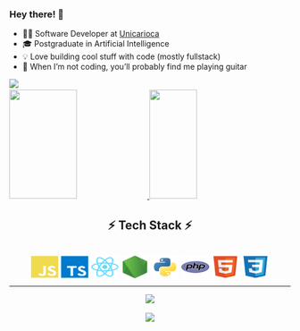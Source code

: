 ### Hey there! 👋  
- 👨‍💻 Software Developer at [Unicarioca](https://www.unicarioca.edu.br)  
- 🎓 Postgraduate in Artificial Intelligence  
- 💡 Love building cool stuff with code (mostly fullstack)  
- 🎸 When I’m not coding, you’ll probably find me playing guitar  

<a href="https://www.linkedin.com/in/mateushimself" target="_blank">
  <img src="https://img.shields.io/badge/-LinkedIn-%230077B5?style=for-the-badge&logo=linkedin&logoColor=white">
</a>

<div style="display: inline_block">
  <a href="https://github.com/mateusdesu">
    <img width="49%" height="195px" src="https://github-readme-stats.vercel.app/api?username=mateusdesu&show_icons=true&count_private=true&title_color=80F7D4&icon_color=9d00ff&text_color=c9d1d9&bg_color=0d1117&border_color=fff0"/>
    <img width="41%" height="195px" src="https://github-readme-stats.vercel.app/api/top-langs/?username=mateusdesu&layout=compact&title_color=80F7D4&text_color=fff&bg_color=0d1117&border_color=fff0"/>
  </a>
</div>

<h2 align="center">⚡ Tech Stack ⚡</h2>
<div align="center"><br>
  <img align="center" alt="mateusdesu-Js" height="40" width="50" src="https://raw.githubusercontent.com/devicons/devicon/master/icons/javascript/javascript-plain.svg">
  <img align="center" alt="mateusdesu-Ts" height="40" width="50" src="https://raw.githubusercontent.com/devicons/devicon/master/icons/typescript/typescript-original.svg">
  <img align="center" alt="mateusdesu-React" height="40" width="50" src="https://raw.githubusercontent.com/devicons/devicon/master/icons/react/react-original.svg">
  <img align="center" alt="mateusdesu-Node" height="40" width="50" src="https://raw.githubusercontent.com/devicons/devicon/master/icons/nodejs/nodejs-original.svg">
  <img align="center" alt="mateusdesu-Python" height="40" width="50" src="https://raw.githubusercontent.com/devicons/devicon/master/icons/python/python-original.svg">
  <img align="center" alt="mateusdesu-php" height="40" width="50" src="https://raw.githubusercontent.com/devicons/devicon/master/icons/php/php-original.svg">
  <img align="center" alt="mateusdesu-html" height="40" width="50" src="https://raw.githubusercontent.com/devicons/devicon/master/icons/html5/html5-original.svg">
  <img align="center" alt="mateusdesu-css" height="40" width="50" src="https://raw.githubusercontent.com/devicons/devicon/master/icons/css3/css3-original.svg">
</div>

---

<p align="center">
  <img src="https://upload.wikimedia.org/wikipedia/commons/3/35/Tux.svg" height="80"/>
</p>

<p align="center">
  <img src="https://media0.giphy.com/media/v1.Y2lkPTc5MGI3NjExNXFtOTQ0dzMzNnFucTAwN25sc3Y4NzFwa2Q1NTBmejFtN2l5eG9hNiZlcD12MV9pbnRlcm5hbF9naWZfYnlfaWQmY3Q9Zw/RbDKaczqWovIugyJmW/giphy.gif" width="400"/>
</p>
